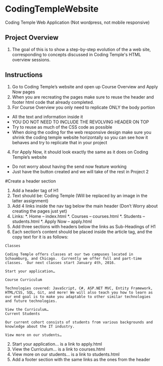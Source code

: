 # CodingTempleWebsite
Coding Temple Web Application (Not wordpress, not mobile responsive)

## Project Overview
1. The goal of this is to show a step-by-step evolution of the a web site, corresponding to concepts discussed in Coding Temple's HTML overview sessions.

## Instructions 
1. Go to Coding Temple’s website and open up Course Overview and Apply Now pages 
2. When you are recreating the pages make sure to reuse the header and footer html code that already completed. 
3. For Course Overview you only need to replicate ONLY the body portion 
 * All the text and information inside it 
 * YOU DO NOT NEED TO INCLUDE THE REVOLVING HEADER ON TOP 
 * Try to reuse as much of the CSS code as possible 
 * When doing the coding for the web responsive design make sure you shrink the coding temple website horizontally so you can see how it behaves and try to replicate that in your project 
4. For Apply Now, it should look exactly the same as it does on Coding Temple’s website 
 * Do not worry about having the send now feature working 
 * Just have the button created and we will take of the rest in Project 2 


#Create a header section 
1.	Add a header tag of H1
  1.	Text should be: Coding Temple (Will be replaced by an image in the latter assignment)
  2.	Add 4 links inside the nav tag below the main header (Don’t Worry about creating the pages just yet)
  3.	Links:
    *.	Home – index.html
    *.	Courses – courses.html
    *.	Students – students.html
    *.	Apply Now – apply.html
2.	Add three sections with headers below the links as Sub-Headings of H1
  1.	Each section’s content should be placed inside the article tag, and the copy text for it is as follows:
```
Classes

Coding Temple offers classes at our two campuses located in Schaumburg, and Chicago.  Currently we offer full and part-time classes.  Our next classes start January 4th, 2016.

Start your application…

Course Curriculum

Technologies covered: JavaScript, C#, ASP.NET MVC, Entity Framework, HTML/CSS, SQL, Git, and more! We will also teach you how to learn as our end goal is to make you adaptable to other similar technologies and future technologies.

View the Curriculum…
Current Students

Our current cohort consists of students from various backgrounds and knowledge about the IT industry.

View more on our students…
```
  2.    Start your application… is a link to apply.html
  3.    View the Curriculum… is a link to courses.html
  4.    View more on our students… is a link to students.html
3.	Add a footer section with the same links as the ones from the header
